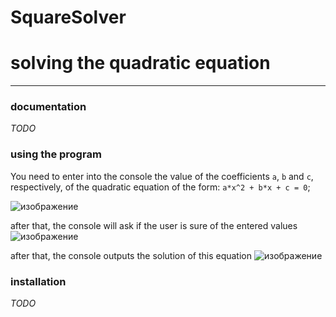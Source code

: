 # SquareSolver
# solving the quadratic equation
---
### documentation
*TODO*

### using the program
You need to enter into the console the value of the coefficients `a`, `b` and `c`, respectively, of the quadratic equation of the form:
`a*x^2 + b*x + c = 0`;

![изображение](https://user-images.githubusercontent.com/111276778/186979598-398c44e5-0739-4038-8c6e-fae4899f2900.png)

after that, the console will ask if the user is sure of the entered values
![изображение](https://user-images.githubusercontent.com/111276778/186979660-705d03fd-cf16-4223-bdb8-38d2e581f6a2.png)

after that, the console outputs the solution of this equation
![изображение](https://user-images.githubusercontent.com/111276778/186979698-0270dbd3-7980-4c9a-936d-e249f705b3de.png)

### installation
*TODO*